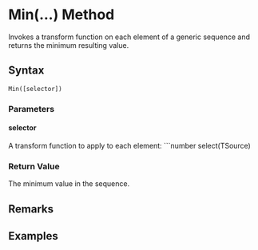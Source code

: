 # Min(...) Method
Invokes a transform function on each element of a generic sequence and returns the minimum resulting value.

## Syntax
```
Min([selector])
```

### Parameters

#### selector
A transform function to apply to each element: ```number select(TSource)

### Return Value
The minimum value in the sequence.


## Remarks



## Examples



